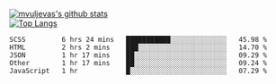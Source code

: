 [![mvuljevas's github stats](https://github-readme-stats.vercel.app/api?username=mvuljevas&show_icons=true&theme=dracula)](https://www.mvuljevas.com)
<br>
[![Top Langs](https://github-readme-stats.vercel.app/api/top-langs/?username=mvuljevas&theme=dracula)](https://www.mvuljevas.com)

<!--START_SECTION:waka-->
```text
SCSS         6 hrs 24 mins   ███████████░░░░░░░░░░░░░░   45.98 % 
HTML         2 hrs 2 mins    ███░░░░░░░░░░░░░░░░░░░░░░   14.70 % 
JSON         1 hr 17 mins    ██░░░░░░░░░░░░░░░░░░░░░░░   09.29 % 
Other        1 hr 17 mins    ██░░░░░░░░░░░░░░░░░░░░░░░   09.24 % 
JavaScript   1 hr            █░░░░░░░░░░░░░░░░░░░░░░░░   07.29 %
```
<!--END_SECTION:waka-->
